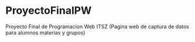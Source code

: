 # ProyectoFinalPW
Proyecto Final de Programacion Web ITSZ (Pagina web de captura de datos para alumnos materias y grupos)
